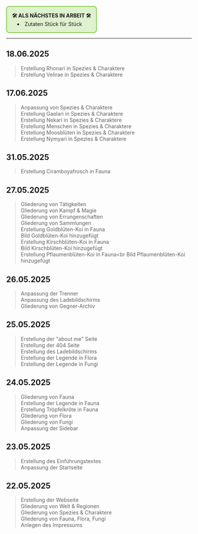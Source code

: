 
<div style="
  display: inline-block;
  width: auto;
  border:2px solid rgb(130, 204, 70);
  background-color: rgba(130, 204, 70, 0.25);
  border-radius:8px;
  padding:1em;
">
<strong>🛠️ ALS NÄCHSTES IN ARBEIT 🛠️</strong><br>

<ul style="margin: 0; padding-left: 1em; list-style-position: inside;">
    <li>Zutaten Stück für Stück</li>
  </ul>
</div>

---
## 18.06.2025
> Erstellung Rhonari in Spezies & Charaktere<br>
> Erstellung Velirae in Spezies & Charaktere<br>

## 17.06.2025
> Anpassung von Spezies & Charaktere<br>
> Erstellung Gaelari in Spezies & Charaktere<br>
> Erstellung Nekari in Spezies & Charaktere<br>
> Erstellung Menschen in Spezies & Charaktere<br>
> Erstellung Moosblüten in Spezies & Charaktere<br>
> Erstellung Nymyari in Spezies & Charaktere<br>

## 31.05.2025
> Erstellung Ciramboyafrosch in Fauna<br>

## 27.05.2025
> Gliederung von Tätigkeiten<br>
> Gliederung von Kampf & Magie<br>
> Gliederung von Errungenschaften<br>
> Gliederung von Sammlungen<br>
> Erstellung Goldblüten-Koi in Fauna<br>
> Bild Goldblüten-Koi hinzugefügt<br>
> Erstellung Kirschblüten-Koi in Fauna<br>
> Bild Kirschblüten-Koi hinzugefügt<br>
> Erstellung Pflaumenblüten-Koi in Fauna<br
> Bild Pflaumenblüten-Koi hinzugefügt

## 26.05.2025
> Anpassung der Trenner<br>
> Anpassung des Ladebildschirms<br>
> Gliederung von Gegner-Archiv

## 25.05.2025
> Erstellung der "about me" Seite<br>
> Erstellung der 404 Seite<br>
> Erstellung des Ladebildschirms<br>
> Erstellung der Legende in Flora<br>
> Erstellung der Legende in Fungi<br>

## 24.05.2025
> Gliederung von Fauna<br>
> Erstellung der Legende in Fauna<br>
> Erstellung Tröpfelkröte in Fauna<br>
> Gliederung von Flora<br>
> Gliederung von Fungi<br>
> Anpassung der Sidebar

## 23.05.2025
> Erstellung des Einführungstextes<br>
> Anpassung der Startseite

## 22.05.2025
> Erstellung der Webseite<br>
> Gliederung von Welt & Regionen<br>
> Gliederung von Spezies & Charaktere<br>
> Gliederung von Fauna, Flora, Fungi<br>
> Anlegen des Impressums